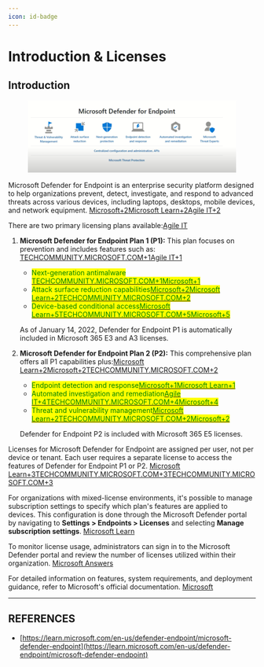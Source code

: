 ```yaml
---
icon: id-badge
---
```


# Introduction & Licenses

## Introduction

<figure><img src="../../.gitbook/assets/image (9) (1).png" alt=""><figcaption></figcaption></figure>

​Microsoft Defender for Endpoint is an enterprise security platform designed to help organizations prevent, detect, investigate, and respond to advanced threats across various devices, including laptops, desktops, mobile devices, and network equipment. ​[Microsoft+2Microsoft Learn+2Agile IT+2](https://learn.microsoft.com/en-us/defender-endpoint/microsoft-defender-endpoint?utm_source=chatgpt.com)

There are two primary licensing plans available:​[Agile IT](https://agileit.com/news/microsoft-defender-for-endpoint-licensing/?utm_source=chatgpt.com)

1.  **Microsoft Defender for Endpoint Plan 1 (P1):** This plan focuses on prevention and includes features such as:​[TECHCOMMUNITY.MICROSOFT.COM+1Agile IT+1](https://techcommunity.microsoft.com/blog/microsoftdefenderatpblog/microsoft-defender-for-endpoint-plan-1-now-included-in-m365-e3a3-licenses/3060639?utm_source=chatgpt.com)

    * <mark style="color:green;">Next-generation antimalware​</mark>[<mark style="color:green;">TECHCOMMUNITY.MICROSOFT.COM+1Microsoft+1</mark>](https://techcommunity.microsoft.com/blog/microsoftdefenderatpblog/microsoft-defender-for-endpoint-plan-1-now-included-in-m365-e3a3-licenses/3060639?utm_source=chatgpt.com)
    * <mark style="color:green;">Attack surface reduction capabilities​</mark>[<mark style="color:green;">Microsoft+2Microsoft Learn+2TECHCOMMUNITY.MICROSOFT.COM+2</mark>](https://learn.microsoft.com/en-us/defender-endpoint/microsoft-defender-endpoint?utm_source=chatgpt.com)
    * <mark style="color:green;">Device-based conditional access​</mark>[<mark style="color:green;">Microsoft Learn+5TECHCOMMUNITY.MICROSOFT.COM+5Microsoft+5</mark>](https://techcommunity.microsoft.com/blog/microsoftdefenderatpblog/microsoft-defender-for-endpoint-plan-1-now-included-in-m365-e3a3-licenses/3060639?utm_source=chatgpt.com)

    As of January 14, 2022, Defender for Endpoint P1 is automatically included in Microsoft 365 E3 and A3 licenses.
2.  **Microsoft Defender for Endpoint Plan 2 (P2):** This comprehensive plan offers all P1 capabilities plus:​[Microsoft Learn+2Microsoft+2TECHCOMMUNITY.MICROSOFT.COM+2](https://www.microsoft.com/en-us/security/business/endpoint-security/microsoft-defender-endpoint?utm_source=chatgpt.com)

    * <mark style="color:green;">Endpoint detection and response​</mark>[<mark style="color:green;">Microsoft+1Microsoft Learn+1</mark>](https://www.microsoft.com/en-us/security/business/endpoint-security/microsoft-defender-endpoint?utm_source=chatgpt.com)
    * <mark style="color:green;">Automated investigation and remediation​</mark>[<mark style="color:green;">Agile IT+4TECHCOMMUNITY.MICROSOFT.COM+4Microsoft+4</mark>](https://techcommunity.microsoft.com/blog/microsoftdefenderatpblog/microsoft-defender-for-endpoint-plan-1-now-included-in-m365-e3a3-licenses/3060639?utm_source=chatgpt.com)
    * <mark style="color:green;">Threat and vulnerability management​</mark>[<mark style="color:green;">Microsoft Learn+2TECHCOMMUNITY.MICROSOFT.COM+2Microsoft+2</mark>](https://techcommunity.microsoft.com/blog/microsoftdefenderatpblog/microsoft-defender-for-endpoint-plan-1-now-included-in-m365-e3a3-licenses/3060639?utm_source=chatgpt.com)

    Defender for Endpoint P2 is included with Microsoft 365 E5 licenses.

Licenses for Microsoft Defender for Endpoint are assigned per user, not per device or tenant. Each user requires a separate license to access the features of Defender for Endpoint P1 or P2. ​[Microsoft Learn+3TECHCOMMUNITY.MICROSOFT.COM+3TECHCOMMUNITY.MICROSOFT.COM+3](https://techcommunity.microsoft.com/discussions/microsoftdefenderforoffice365/microsoft-defender-licensing-requirements/3098306?utm_source=chatgpt.com)

For organizations with mixed-license environments, it's possible to manage subscription settings to specify which plan's features are applied to devices. This configuration is done through the Microsoft Defender portal by navigating to **Settings > Endpoints > Licenses** and selecting **Manage subscription settings**. ​[Microsoft Learn](https://learn.microsoft.com/en-us/defender-endpoint/defender-endpoint-subscription-settings?utm_source=chatgpt.com)

To monitor license usage, administrators can sign in to the Microsoft Defender portal and review the number of licenses utilized within their organization. ​[Microsoft Answers](https://answers.microsoft.com/en-us/msoffice/forum/all/how-many-licenses-have-i-used-for-microsoft/ac0eac73-610f-421e-9c3d-c1bc735da9b6?utm_source=chatgpt.com)

For detailed information on features, system requirements, and deployment guidance, refer to Microsoft's official documentation. ​[Microsoft](https://www.microsoft.com/en-us/security/business/endpoint-security/microsoft-defender-endpoint?utm_source=chatgpt.com)



***

## REFERENCES

* [https://learn.microsoft.com/en-us/defender-endpoint/microsoft-defender-endpoint](https://learn.microsoft.com/en-us/defender-endpoint/microsoft-defender-endpoint)

